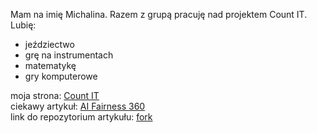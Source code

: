Mam na imię Michalina. Razem z grupą pracuję nad projektem Count IT.
Lubię:
+ jeździectwo
+ grę na instrumentach
+ matematykę
+ gry komputerowe

moja strona: [Count IT](https://mickuj.github.io/)<br>
ciekawy artykuł: [AI Fairness 360](https://paperswithcode.com/paper/ai-fairness-360-an-extensible-toolkit-for)<br>
link do repozytorium artykułu: [fork](https://github.com/mickuj/AIF360)

